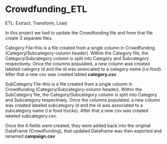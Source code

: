 # Crowdfunding_ETL
ETL: Extract, Transform, Load

In this project we had to update the Crowdfunding file and from that file create 3 separate files.


Category File-this is a file created from a single column in Crowdfunding (Category/Subcategory-column header).
  Within the Category file, the Category/Subcategory column is split into Category and Subcategory respectively.
  Once the columns populated, a new column was created labeled category id and the id was associated to a category name (i.e food). 
  After that a new csv was created labled **category.csv**.

  
SubCategory File-this is a file created from a single column in Crowdfunding (Category/Subcategory-column header).
  Within the SubCategory file, the Category/Subcategory column is split into Category and Subcategory respectively.
  Once the columns populated, a new column was created labeled subcategory id and the id was associated to a subcategory name (i.e food trucks). 
  After that a new csv was created labeled subcategory.csv.


  
Once the 4 fields were created, they were added back into the original DataFrame (Crowdfunding), that updated Dataframe was then exported and renamed **campaign.csv**
